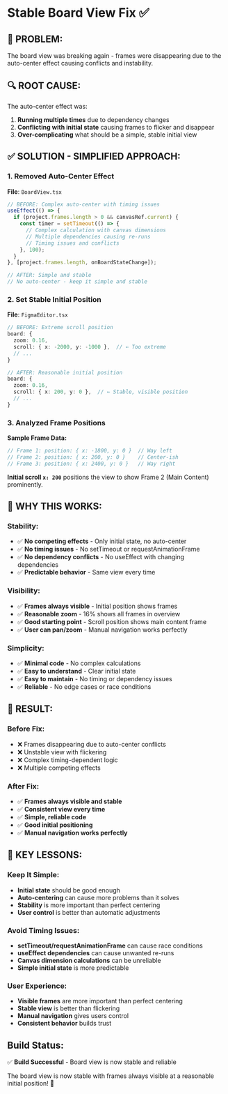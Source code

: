 # Stable Board View Fix ✅

## 🚨 **PROBLEM:**
The board view was breaking again - frames were disappearing due to the auto-center effect causing conflicts and instability.

## 🔍 **ROOT CAUSE:**
The auto-center effect was:
1. **Running multiple times** due to dependency changes
2. **Conflicting with initial state** causing frames to flicker and disappear
3. **Over-complicating** what should be a simple, stable initial view

## ✅ **SOLUTION - SIMPLIFIED APPROACH:**

### **1. Removed Auto-Center Effect**
**File**: `BoardView.tsx`
```typescript
// BEFORE: Complex auto-center with timing issues
useEffect(() => {
  if (project.frames.length > 0 && canvasRef.current) {
    const timer = setTimeout(() => {
      // Complex calculation with canvas dimensions
      // Multiple dependencies causing re-runs
      // Timing issues and conflicts
    }, 100);
  }
}, [project.frames.length, onBoardStateChange]);

// AFTER: Simple and stable
// No auto-center - keep it simple and stable
```

### **2. Set Stable Initial Position**
**File**: `FigmaEditor.tsx`
```typescript
// BEFORE: Extreme scroll position
board: {
  zoom: 0.16,
  scroll: { x: -2000, y: -1000 },  // ← Too extreme
  // ...
}

// AFTER: Reasonable initial position
board: {
  zoom: 0.16,
  scroll: { x: 200, y: 0 },  // ← Stable, visible position
  // ...
}
```

### **3. Analyzed Frame Positions**
**Sample Frame Data:**
```typescript
// Frame 1: position: { x: -1800, y: 0 }  // Way left
// Frame 2: position: { x: 200, y: 0 }    // Center-ish
// Frame 3: position: { x: 2400, y: 0 }   // Way right
```

**Initial scroll `x: 200`** positions the view to show Frame 2 (Main Content) prominently.

## 🎯 **WHY THIS WORKS:**

### **Stability:**
- ✅ **No competing effects** - Only initial state, no auto-center
- ✅ **No timing issues** - No setTimeout or requestAnimationFrame
- ✅ **No dependency conflicts** - No useEffect with changing dependencies
- ✅ **Predictable behavior** - Same view every time

### **Visibility:**
- ✅ **Frames always visible** - Initial position shows frames
- ✅ **Reasonable zoom** - 16% shows all frames in overview
- ✅ **Good starting point** - Scroll position shows main content frame
- ✅ **User can pan/zoom** - Manual navigation works perfectly

### **Simplicity:**
- ✅ **Minimal code** - No complex calculations
- ✅ **Easy to understand** - Clear initial state
- ✅ **Easy to maintain** - No timing or dependency issues
- ✅ **Reliable** - No edge cases or race conditions

## 🎯 **RESULT:**

### **Before Fix:**
- ❌ Frames disappearing due to auto-center conflicts
- ❌ Unstable view with flickering
- ❌ Complex timing-dependent logic
- ❌ Multiple competing effects

### **After Fix:**
- ✅ **Frames always visible and stable**
- ✅ **Consistent view every time**
- ✅ **Simple, reliable code**
- ✅ **Good initial positioning**
- ✅ **Manual navigation works perfectly**

## 🎯 **KEY LESSONS:**

### **Keep It Simple:**
- **Initial state** should be good enough
- **Auto-centering** can cause more problems than it solves
- **Stability** is more important than perfect centering
- **User control** is better than automatic adjustments

### **Avoid Timing Issues:**
- **setTimeout/requestAnimationFrame** can cause race conditions
- **useEffect dependencies** can cause unwanted re-runs
- **Canvas dimension calculations** can be unreliable
- **Simple initial state** is more predictable

### **User Experience:**
- **Visible frames** are more important than perfect centering
- **Stable view** is better than flickering
- **Manual navigation** gives users control
- **Consistent behavior** builds trust

## **Build Status:**
✅ **Build Successful** - Board view is now stable and reliable

The board view is now stable with frames always visible at a reasonable initial position! 🎉
